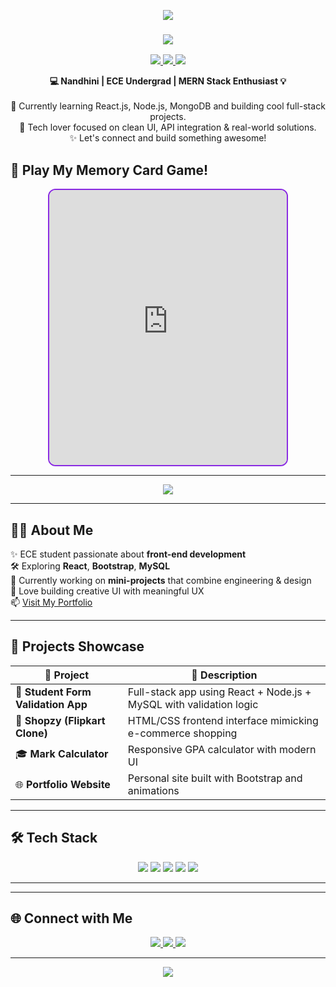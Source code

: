 <!-- ✨ Aesthetic Wavy Header with Tech Theme -->
<p align="center">
  <img src="https://capsule-render.vercel.app/api?type=waving&color=9d4edd,c77dff&height=200&section=header&text=Hi,%20I'm%20Nandhini%20👩‍💻&fontSize=40&fontAlignY=35&desc=ECE%20Student%20%7C%20Full-Stack%20Learner&descAlignY=60&descAlign=62&fontColor=ffffff" />
</p>

<!-- 🖋️ Typing Animated Description -->
<h3 align="center">
  <img src="https://readme-typing-svg.herokuapp.com?font=Fira+Code&weight=600&size=22&pause=1000&color=C77DFF&center=true&vCenter=true&width=440&height=50&lines=Exploring+Frontend+and+Backend+Tech✨;Building+creative+projects+with+React+and+MongoDB🛠️;Passionate+about+design+%26+clean+code💡;Welcome+to+my+tech+space!💻" />
</h3>

<!-- 🎯 Connect and Profile Stats -->
<p align="center">
  <a href="https://www.linkedin.com/in/your-linkedin-id/" target="_blank">
    <img src="https://img.shields.io/badge/LinkedIn-Connect-blueviolet?style=for-the-badge&logo=linkedin&logoColor=white" />
  </a>
  <a href="mailto:your.email@gmail.com">
    <img src="https://img.shields.io/badge/Gmail-Contact-red?style=for-the-badge&logo=gmail&logoColor=white" />
  </a>
  <img src="https://komarev.com/ghpvc/?username=nandhinisr&style=for-the-badge&color=c77dff&label=PROFILE+VIEWS" />
</p>

<!-- 💜 Small Bio Section -->
<p align="center">
  <strong>💻 Nandhini | ECE Undergrad | MERN Stack Enthusiast 💡</strong><br><br>
  🚀 Currently learning React.js, Node.js, MongoDB and building cool full-stack projects.<br>
  🎯 Tech lover focused on clean UI, API integration & real-world solutions.<br>
  ✨ Let's connect and build something awesome!
</p>


## 🧠 Play My Memory Card Game!

<p align="center">
  <iframe src="https://srnandhini.github.io/memory-game/" width="380" height="440" style="border:2px solid #8a2be2; border-radius:12px;">PBRAIN TEASER</iframe>
</p>

---

<p align="center">
  <img src="https://readme-typing-svg.herokuapp.com?font=Fira+Code&weight=500&size=24&pause=1000&color=8A2BE2&center=true&vCenter=true&width=600&height=50&lines=Frontend+Developer+in+Training;React+%7C+HTML+%7C+CSS+%7C+JavaScript;ECE+Student+%7C+Mini+Project+Builder;Open+to+Collaboration+%F0%9F%8E%8A" />
</p>

---

## 👩‍💻 About Me

✨ ECE student passionate about **front-end development**  
🛠️ Exploring **React**, **Bootstrap**, **MySQL**  
🌱 Currently working on **mini-projects** that combine engineering & design  
🎨 Love building creative UI with meaningful UX  
📫 [Visit My Portfolio](https://srnandhini.github.io/PORTFOLIO/)  

---

## 🚀 Projects Showcase

| 🧠 Project | 💬 Description |
|-----------|----------------|
| 🔐 **Student Form Validation App** | Full-stack app using React + Node.js + MySQL with validation logic |
| 🛒 **Shopzy (Flipkart Clone)** | HTML/CSS frontend interface mimicking e-commerce shopping |
| 🎓 **Mark Calculator** | Responsive GPA calculator with modern UI |
| 🌐 **Portfolio Website** | Personal site built with Bootstrap and animations |

---

## 🛠️ Tech Stack

<p align="center">
  <img src="https://img.shields.io/badge/HTML5-E34F26?style=for-the-badge&logo=html5&logoColor=white" />
  <img src="https://img.shields.io/badge/CSS3-1572B6?style=for-the-badge&logo=css3&logoColor=white" />
  <img src="https://img.shields.io/badge/JavaScript-F7DF1E?style=for-the-badge&logo=javascript&logoColor=black" />
  <img src="https://img.shields.io/badge/Bootstrap-7952B3?style=for-the-badge&logo=bootstrap&logoColor=white" />
  <img src="https://img.shields.io/badge/MySQL-4479A1?style=for-the-badge&logo=mysql&logoColor=white" />
</p>

---


---

## 🌐 Connect with Me

<p align="center">
  <a href="https://www.linkedin.com/in/nandhini-ravi-76067525a/">
    <img src="https://img.shields.io/badge/LinkedIn-Nandhini-blueviolet?style=for-the-badge&logo=linkedin" />
  </a>
  <a href="nandhiniplaniyappan@example.com">
    <img src="https://img.shields.io/badge/Email-Contact-purple?style=for-the-badge&logo=gmail&logoColor=white" />
  </a>
  <a href="https://github.com/SRnandhini">
    <img src="https://img.shields.io/badge/GitHub-nandhinisr-181717?style=for-the-badge&logo=github" />
  </a>
</p>

---

<p align="center">
  <img src="https://capsule-render.vercel.app/api?type=waving&color=ff4b1f,1fddff&height=150&section=footer" />
</p>
